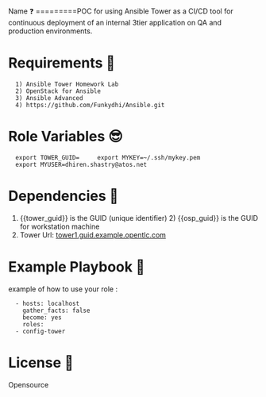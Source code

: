﻿Name ❓
=========POC for  using Ansible Tower as a CI/CD tool for 
continuous deployment of an internal 3tier application on QA and production environments.

Requirements 👀
===========

      1) Ansible Tower Homework Lab
      2) OpenStack for Ansible
      3) Ansible Advanced
      4) https://github.com/Funkydhi/Ansible.git


Role Variables 😎
==============

      export TOWER_GUID=     export MYKEY=~/.ssh/mykey.pem
      export MYUSER=dhiren.shastry@atos.net

Dependencies 🛒
============

  1) {{tower_guid}} is the GUID (unique identifier)   2) {{osp_guid}} is the GUID for workstation machine 
  3) Tower Url: [tower1.guid.example.opentlc.com](https://tower1.guid.example.opentlc.com)
  
Example Playbook 🐧
================
 example of how to use your role :

      - hosts: localhost
        gather_facts: false 
        become: yes 
        roles:
      - config-tower

License 🔐
=======

Opensource